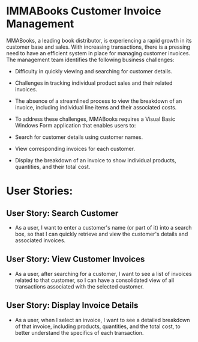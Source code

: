 # IMMABooks Customer Invoice Management

MMABooks, a leading book distributor, is experiencing a rapid growth in its customer base and sales. With increasing transactions, there is a pressing need to have an efficient system in place for managing customer invoices. The management team identifies the following business challenges:

- Difficulty in quickly viewing and searching for customer details.
- Challenges in tracking individual product sales and their related invoices.
- The absence of a streamlined process to view the breakdown of an invoice, including individual line items and their associated costs.
- To address these challenges, MMABooks requires a Visual Basic Windows Form application that enables users to:

- Search for customer details using customer names.
- View corresponding invoices for each customer.
- Display the breakdown of an invoice to show individual products, quantities, and their total cost.


# User Stories:

## User Story: Search Customer
- As a user, I want to enter a customer's name (or part of it) into a search box, so that I can quickly retrieve and view the customer's details and associated invoices.

## User Story: View Customer Invoices
- As a user, after searching for a customer, I want to see a list of invoices related to that customer, so I can have a consolidated view of all transactions associated with the selected customer.

## User Story: Display Invoice Details
- As a user, when I select an invoice, I want to see a detailed breakdown of that invoice, including products, quantities, and the total cost, to better understand the specifics of each transaction.
